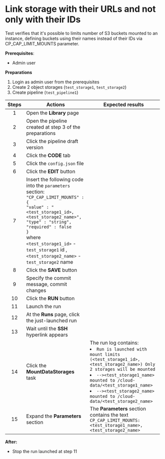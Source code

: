# Link storage with their URLs and not only with their IDs

Test verifies that it's possible to limits number of S3 buckets mounted to an instance, defining buckets using their names instead of their IDs via CP_CAP_LIMIT_MOUNTS parameter.

**Prerequisites**:
- Admin user

**Preparations**
1. Login as admin user from the prerequisites
2. Create 2 object storages (`test_storage1`, `test_storage2`)
3. Create pipeline (`test_pipeline1`)

| Steps | Actions | Expected results |
|:---:|---|---|
| 1 | Open the **Library** page | |
| 2 | Open the pipeline created at step 3 of the preparations | |
| 3 | Click the pipeline draft version | |
| 4 | Click the **CODE** tab | |
| 5 | Click the `config.json` file | |
| 6 | Click the **EDIT** button | |
| 7 | Insert the following code into the `parameters` section: <br> `"CP_CAP_LIMIT_MOUNTS" : {` <br> `"value" : "<test_storage1_id>,<test_storage2_name>",` <br> `"type" : "string",` <br> `"required" : false` <br> `}` <br> where `<test_storage1_id>` - `test_storage1` id ,`<test_storage2_name>` - `test_storage2` name | |
| 8 | Click the **SAVE** button | |
| 9 | Specify the commit message, commit changes | |
| 10 | Click the **RUN** button | |
| 11 | Launch the run | |
| 12 | At the **Runs** page, click the just-launched run | |
| 13 | Wait until the **SSH** hyperlink appears | |
| 14 | Click the **MountDataStorages** task | The run log contains: <li> `Run is launched with mount limits (<test_storage1_id>,<test_storage2_name>) Only 2 storages will be mounted` <li> `--><test_storage1_name> mounted to /cloud-data/<test_storage1_name>` <li> `--><test_storage2_name> mounted to /cloud-data/<test_storage2_name>` |
| 15 | Expand the **Parameters** section | The **Parameters** section contains the text `CP_CAP_LIMIT_MOUNTS: <test_storage1_name>,<test_storage2_name>` |

**After:**
- Stop the run launched at step 11
